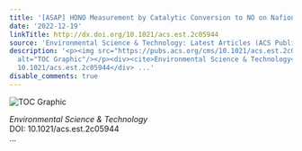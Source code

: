 ```yaml
---
title: '[ASAP] HONO Measurement by Catalytic Conversion to NO on Nafion Surfaces'
date: '2022-12-19'
linkTitle: http://dx.doi.org/10.1021/acs.est.2c05944
source: 'Environmental Science & Technology: Latest Articles (ACS Publications)'
description: '<p><img src="https://pubs.acs.org/cms/10.1021/acs.est.2c05944/asset/images/medium/es2c05944_0008.gif"
  alt="TOC Graphic"/></p><div><cite>Environmental Science & Technology</cite></div><div>DOI:
  10.1021/acs.est.2c05944</div> ...'
disable_comments: true
---
```

<p><img src="https://pubs.acs.org/cms/10.1021/acs.est.2c05944/asset/images/medium/es2c05944_0008.gif" alt="TOC Graphic"/></p><div><cite>Environmental Science & Technology</cite></div><div>DOI: 10.1021/acs.est.2c05944</div> ...